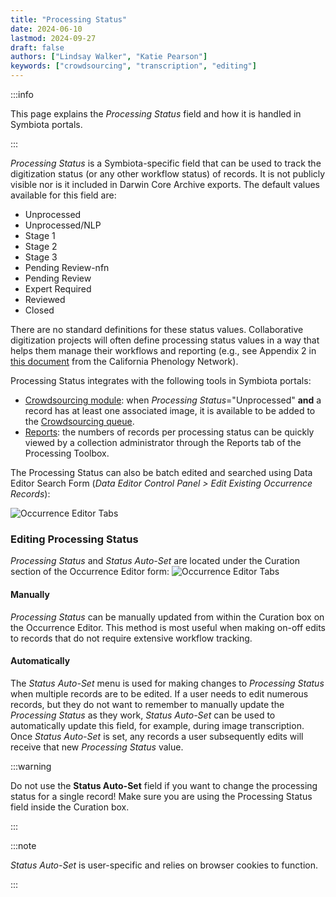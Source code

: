 ```yaml
---
title: "Processing Status"
date: 2024-06-10
lastmod: 2024-09-27
draft: false
authors: ["Lindsay Walker", "Katie Pearson"]
keywords: ["crowdsourcing", "transcription", "editing"]
---
```


:::info

This page explains the _Processing Status_ field and how it is handled in Symbiota portals.

:::

_Processing Status_ is a Symbiota-specific field that can be used to track the digitization status (or any other workflow status) of records. It is not publicly visible nor is it included in Darwin Core Archive exports. The default values available for this field are:

- Unprocessed
- Unprocessed/NLP
- Stage 1
- Stage 2
- Stage 3
- Pending Review-nfn
- Pending Review
- Expert Required
- Reviewed
- Closed

There are no standard definitions for these status values. Collaborative digitization projects will often define processing status values in a way that helps them manage their workflows and reporting (e.g., see Appendix 2 in [this document](https://www.capturingcaliforniasflowers.org/uploads/1/6/3/7/16372936/6_labeltranscriptionguide_jan2020.docx) from the California Phenology Network).

Processing Status integrates with the following tools in Symbiota portals:

- [Crowdsourcing module](/docs/Editor_Guide/Crowdsourcing): when _Processing Status_="Unprocessed" **and** a record has at least one associated image, it is available to be added to the [Crowdsourcing queue](/docs/Collection_Manager_Guide/Crowdsourcing/adding_crowdsourcing).
- [Reports](/docs/Collection_Manager_Guide/collection_statistics): the numbers of records per processing status can be quickly viewed by a collection administrator through the Reports tab of the Processing Toolbox.

The Processing Status can also be batch edited and searched using Data Editor Search Form (_Data Editor Control Panel > Edit Existing Occurrence Records_):

![Occurrence Editor Tabs](/img/processingstatusquery.PNG)

### Editing Processing Status

_Processing Status_ and _Status Auto-Set_ are located under the Curation section of the Occurrence Editor form:
![Occurrence Editor Tabs](/img/processingstatus.PNG)

#### Manually

_Processing Status_ can be manually updated from within the Curation box on the Occurrence Editor. This method is most useful when making on-off edits to records that do not require extensive workflow tracking.

#### Automatically

The _Status Auto-Set_ menu is used for making changes to _Processing Status_ when multiple records are to be edited. If a user needs to edit numerous records, but they do not want to remember to manually update the _Processing Status_ as they work, _Status Auto-Set_ can be used to automatically update this field, for example, during image transcription. Once _Status Auto-Set_ is set, any records a user subsequently edits will receive that new _Processing Status_ value.

:::warning

Do not use the **Status Auto-Set** field if you want to change the processing status for a single record! Make sure you are using the Processing Status field inside the Curation box.

:::

:::note

_Status Auto-Set_ is user-specific and relies on browser cookies to function.

:::
